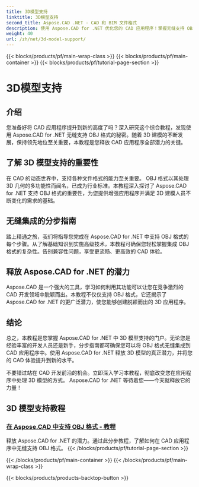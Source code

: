 ```yaml
---
title: 3D模型支持
linktitle: 3D模型支持
second_title: Aspose.CAD .NET - CAD 和 BIM 文件格式
description: 使用 Aspose.CAD for .NET 优化您的 CAD 应用程序！掌握无缝支持 OBJ 格式的艺术，释放 3D 模型的全部潜力。
weight: 40
url: /zh/net/3d-model-support/
---
```


{{< blocks/products/pf/main-wrap-class >}}
{{< blocks/products/pf/main-container >}}
{{< blocks/products/pf/tutorial-page-section >}}

# 3D模型支持


## 介绍

您准备好将 CAD 应用程序提升到新的高度了吗？深入研究这个综合教程，发现使用 Aspose.CAD for .NET 无缝支持 OBJ 格式的秘密。随着 3D 建模的不断发展，保持领先地位至关重要，本教程是您释放 CAD 应用程序全部潜力的关键。

## 了解 3D 模型支持的重要性

在 CAD 的动态世界中，支持各种文件格式的能力至关重要。 OBJ 格式以其处理 3D 几何的多功能性而闻名，已成为行业标准。本教程深入探讨了 Aspose.CAD for .NET 支持 OBJ 格式的重要性，为您提供增强应用程序并满足 3D 建模人员不断变化的需求的基础。

## 无缝集成的分步指南

踏上精通之旅，我们将指导您完成在 Aspose.CAD for .NET 中支持 OBJ 格式的每个步骤。从了解基础知识到实施高级技术，本教程可确保您轻松掌握集成 OBJ 格式的复杂性。告别兼容性问题，享受更流畅、更高效的 CAD 体验。

## 释放 Aspose.CAD for .NET 的潜力

Aspose.CAD 是一个强大的工具，学习如何利用其功能可以让您在竞争激烈的 CAD 开发领域中脱颖而出。本教程不仅仅支持 OBJ 格式，它还揭示了 Aspose.CAD for .NET 的更广泛潜力，使您能够创建脱颖而出的 3D 应用程序。

## 结论

总之，本教程是您掌握 Aspose.CAD for .NET 中 3D 模型支持的门户。无论您是经验丰富的开发人员还是新手，分步指南都可确保您可以将 OBJ 格式无缝集成到 CAD 应用程序中。使用 Aspose.CAD for .NET 释放 3D 模型的真正潜力，并将您的 CAD 体验提升到新的水平。

不要错过站在 CAD 开发前沿的机会。立即深入学习本教程，彻底改变您在应用程序中处理 3D 模型的方式。 Aspose.CAD for .NET 等待着您——今天就释放它的力量！
## 3D 模型支持教程
### [在 Aspose.CAD 中支持 OBJ 格式 - 教程](./supporting-obj-format-in-aspose-cad/)
释放 Aspose.CAD for .NET 的潜力。通过此分步教程，了解如何在 CAD 应用程序中无缝支持 OBJ 格式。
{{< /blocks/products/pf/tutorial-page-section >}}

{{< /blocks/products/pf/main-container >}}
{{< /blocks/products/pf/main-wrap-class >}}

{{< blocks/products/products-backtop-button >}}
